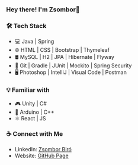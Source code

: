 ### Hey there! I'm Zsombor🐧

### 🛠 Tech Stack

- 💻  Java | Spring
- 🌐  HTML | CSS | Bootstrap | Thymeleaf
- 🛢  MySQL | H2 | JPA | Hibernate | Flyway
- 🔧  Git | Gradle | JUnit | Mockito | Spring Security
- 🖥  Photoshop | IntelliJ | Visual Code | Postman

### 💡 Familiar with

- 🎮  Unity | C#
- 🔌  Arduino | C++
- ⚛️  React | JS

### ☕ Connect with Me

- LinkedIn: <a href = "https://www.linkedin.com/in/zsombor-bir%C3%B3/">Zsombor Biró</a>
- Website: <a href = "https://birozsombor4.github.io/">GitHub Page</a>
